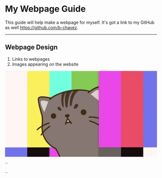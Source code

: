 # My Webpage Guide

This guide will help make a webpage for myself. It's got a link to my GitHub as well https://github.com/b-chavez.
***

## Webpage Design
1. Links to webpages
2. Images appearing on the website

![Lulu, cat to represent me](lulu.jpg)

``<html>
	<head>
		<title></title>
	</head>
	<body>
	</body>
</html>``
